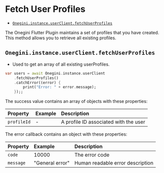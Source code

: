 # Fetch User Profiles

- [`Onegini.instance.userClient.fetchUserProfiles`](#)

The Onegini Flutter Plugin maintains a set of profiles that you have created. This method allows you to retrieve all existing profiles.

## `Onegini.instance.userClient.fetchUserProfiles`

- Used to get an array of all existing userProfiles.

```dart
var users = await Onegini.instance.userClient
    .fetchUserProfiles()
    .catchError((error) {
        print("Error: " + error.message);
    });;
```

The success value contains an array of objects with these properties:

| Property    | Example | Description                           |
| :---------- | :------ | :------------------------------------ |
| `profileId` | -       | A profile ID associated with the user |

The error callback contains an object with these properties:

| Property  | Example         | Description                      |
| :-------- | :-------------- | :------------------------------- |
| `code`    | 10000           | The error code                   |
| `message` | "General error" | Human readable error description |

